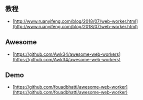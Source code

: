 ## 教程

* [http://www.ruanyifeng.com/blog/2018/07/web-worker.html](http://www.ruanyifeng.com/blog/2018/07/web-worker.html)

## Awesome

* [https://github.com/Awk34/awesome-web-workers](https://github.com/Awk34/awesome-web-workers)

## Demo

* [https://github.com/fouadbhatti/awesome-web-worker](https://github.com/fouadbhatti/awesome-web-worker)





